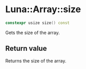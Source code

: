 # Luna::Array::size

```c++
constexpr usize size() const
```

Gets the size of the array. 



## Return value
Returns the size of the array. 

